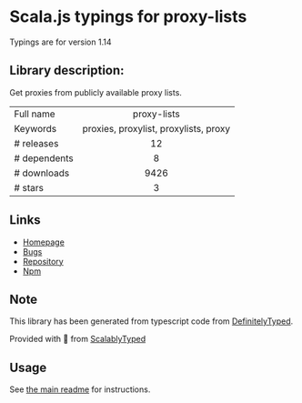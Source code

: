 
# Scala.js typings for proxy-lists

Typings are for version 1.14

## Library description:
Get proxies from publicly available proxy lists.

|                    |                 |
| ------------------ | :-------------: |
| Full name          | proxy-lists |
| Keywords           | proxies, proxylist, proxylists, proxy |
| # releases         | 12 |
| # dependents       | 8 |
| # downloads        | 9426 |
| # stars            | 3 |

## Links
- [Homepage](https://github.com/chill117/proxy-lists#readme)
- [Bugs](https://github.com/chill117/proxy-lists/issues)
- [Repository](https://github.com/chill117/proxy-lists)
- [Npm](https://www.npmjs.com/package/proxy-lists)
    


## Note
This library has been generated from typescript code from [DefinitelyTyped](https://definitelytyped.org).

Provided with :purple_heart: from [ScalablyTyped](https://github.com/oyvindberg/ScalablyTyped)

## Usage
See [the main readme](../../readme.md) for instructions.



